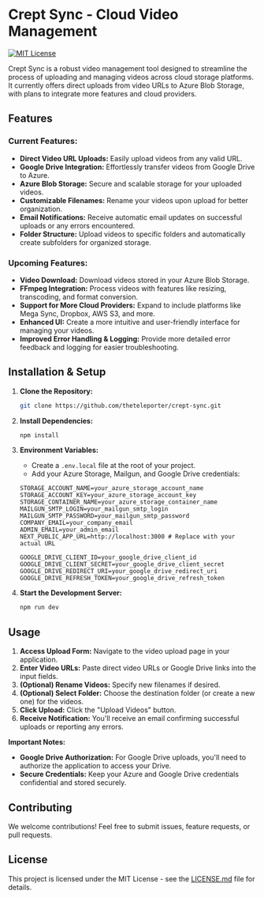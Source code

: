 # Crept Sync - Cloud Video Management

[![MIT License](https://img.shields.io/badge/License-MIT-green.svg)](https://choosealicense.com/licenses/mit/)

Crept Sync is a robust video management tool designed to streamline the process of uploading and managing videos across cloud storage platforms. It currently offers direct uploads from video URLs to Azure Blob Storage, with plans to integrate more features and cloud providers.

## Features

### Current Features:

*   **Direct Video URL Uploads:** Easily upload videos from any valid URL.
*   **Google Drive Integration:** Effortlessly transfer videos from Google Drive to Azure.
*   **Azure Blob Storage:** Secure and scalable storage for your uploaded videos.
*   **Customizable Filenames:** Rename your videos upon upload for better organization.
*   **Email Notifications:** Receive automatic email updates on successful uploads or any errors encountered.
*   **Folder Structure:** Upload videos to specific folders and automatically create subfolders for organized storage.

### Upcoming Features:

*   **Video Download:** Download videos stored in your Azure Blob Storage.
*   **FFmpeg Integration:** Process videos with features like resizing, transcoding, and format conversion.
*   **Support for More Cloud Providers:** Expand to include platforms like Mega Sync, Dropbox, AWS S3, and more.
*   **Enhanced UI:** Create a more intuitive and user-friendly interface for managing your videos.
*   **Improved Error Handling & Logging:** Provide more detailed error feedback and logging for easier troubleshooting.

## Installation & Setup

1.  **Clone the Repository:**

    ```bash
    git clone https://github.com/theteleporter/crept-sync.git
    ```

2.  **Install Dependencies:**

    ```bash
    npm install
    ```

3.  **Environment Variables:**

    *   Create a `.env.local` file at the root of your project.
    *   Add your Azure Storage, Mailgun, and Google Drive credentials:

    ```
    STORAGE_ACCOUNT_NAME=your_azure_storage_account_name
    STORAGE_ACCOUNT_KEY=your_azure_storage_account_key
    STORAGE_CONTAINER_NAME=your_azure_storage_container_name
    MAILGUN_SMTP_LOGIN=your_mailgun_smtp_login
    MAILGUN_SMTP_PASSWORD=your_mailgun_smtp_password
    COMPANY_EMAIL=your_company_email
    ADMIN_EMAIL=your_admin_email
    NEXT_PUBLIC_APP_URL=http://localhost:3000 # Replace with your actual URL

    GOOGLE_DRIVE_CLIENT_ID=your_google_drive_client_id
    GOOGLE_DRIVE_CLIENT_SECRET=your_google_drive_client_secret
    GOOGLE_DRIVE_REDIRECT_URI=your_google_drive_redirect_uri
    GOOGLE_DRIVE_REFRESH_TOKEN=your_google_drive_refresh_token
    ```

4.  **Start the Development Server:**

    ```bash
    npm run dev
    ```

## Usage

1.  **Access Upload Form:** Navigate to the video upload page in your application.
2.  **Enter Video URLs:** Paste direct video URLs or Google Drive links into the input fields.
3.  **(Optional) Rename Videos:** Specify new filenames if desired.
4.  **(Optional) Select Folder:** Choose the destination folder (or create a new one) for the videos.
5.  **Click Upload:** Click the "Upload Videos" button.
6.  **Receive Notification:** You'll receive an email confirming successful uploads or reporting any errors.

**Important Notes:**

*   **Google Drive Authorization:** For Google Drive uploads, you'll need to authorize the application to access your Drive.
*   **Secure Credentials:** Keep your Azure and Google Drive credentials confidential and stored securely.

## Contributing

We welcome contributions! Feel free to submit issues, feature requests, or pull requests.

## License

This project is licensed under the MIT License - see the [LICENSE.md](LICENSE.md) file for details.
